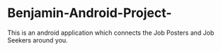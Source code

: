 # Benjamin-Android-Project-
This is an android application which connects the Job Posters and Job Seekers around you.
